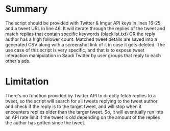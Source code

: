 # Summary
The script should be provided with Twitter & Imgur API keys in lines 16-25, and a tweet URL in line 46.
It will iterate through the replies of the tweet and match replies that contain specific keywords (blacklist.txt) OR the reply author has a high follower count.
Matched tweet details are saved into a generated CSV along with a screenshot link of it in case it gets deleted.
The use case of this script is very specific, and that is to expose tweet interaction manipulation in Saudi Twitter by user groups that reply to each other's ads.
# Limitation
There's no function provided by Twitter API to directly fetch replies to a tweet, so the script will search for all tweets replying to the tweet author and check if the reply is to the target tweet, and will stop when it encounters replies older than the targer tweet. So, it will eventually run into an API rate limit if the tweet is old depending on the amount of the replies the author has gotten since the tweet.
